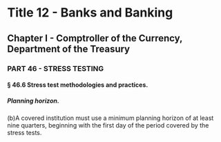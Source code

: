 
# Title 12 - Banks and Banking
## Chapter I - Comptroller of the Currency, Department of the Treasury
### PART 46 - STRESS TESTING
#### § 46.6 Stress test methodologies and practices.
##### Planning horizon.

(b)A covered institution must use a minimum planning horizon of at least nine quarters, beginning with the first day of the period covered by the stress tests.
